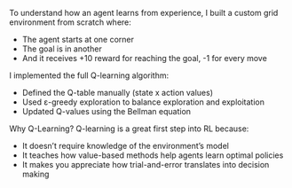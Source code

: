 To understand how an agent learns from experience, I built a custom grid environment from scratch where:
  - The agent starts at one corner
  - The goal is in another
  - And it receives +10 reward for reaching the goal, -1 for every move

I implemented the full Q-learning algorithm:
  - Defined the Q-table manually (state x action values)
  - Used ε-greedy exploration to balance exploration and exploitation
  - Updated Q-values using the Bellman equation

Why Q-Learning?
Q-learning is a great first step into RL because:
  - It doesn’t require knowledge of the environment’s model
  - It teaches how value-based methods help agents learn optimal policies
  - It makes you appreciate how trial-and-error translates into decision making
